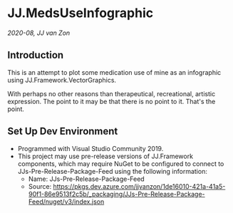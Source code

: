 JJ.MedsUseInfographic
=====================

*2020-08, JJ van Zon*


Introduction
------------

This is an attempt to plot some medication use of mine as an infographic using JJ.Framework.VectorGraphics.

With perhaps no other reasons than therapeutical, recreational, artistic expression. The point to it may be that there is no point to it. That's the point.


Set Up Dev Environment
----------------------

- Programmed with Visual Studio Community 2019.
- This project may use pre-release versions of JJ.Framework components, which may require NuGet to be configured to connect to JJs-Pre-Release-Package-Feed using the following information:
    - Name: JJs-Pre-Release-Package-Feed
    - Source: https://pkgs.dev.azure.com/jjvanzon/1de16010-421a-41a5-90f1-86e9513f2c5b/_packaging/JJs-Pre-Release-Package-Feed/nuget/v3/index.json
